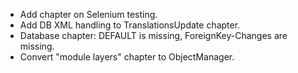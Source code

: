 - Add chapter on Selenium testing.
- Add DB XML handling to TranslationsUpdate chapter.
- Database chapter: DEFAULT is missing, ForeignKey-Changes are missing.
- Convert "module layers" chapter to ObjectManager.
